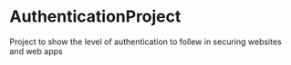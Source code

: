 # AuthenticationProject
Project to show the level of authentication to follew in securing websites and web apps
